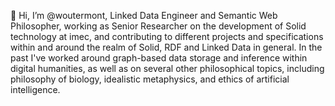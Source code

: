 👋 Hi, I’m @woutermont, Linked Data Engineer and Semantic Web Philosopher, 
working as Senior Researcher on the development of Solid technology at imec, 
and contributing to different projects and specifications within and around the realm of Solid, RDF and Linked Data in general.
In the past I've worked around graph-based data storage and inference within digital humanities, 
as well as on several other philosophical topics, including philosophy of biology, idealistic metaphysics, and ethics of artificial intelligence.

<!---
- 👀 I’m interested in ...
- 🌱 I’m currently learning ...
- 💞️ I’m looking to collaborate on ...
- 📫 How to reach me ...
--->

<!---
woutermont/woutermont is a ✨ special ✨ repository because its `README.md` (this file) appears on your GitHub profile.
You can click the Preview link to take a look at your changes.
--->
